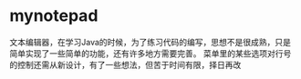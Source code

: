 # mynotepad
文本编辑器，在学习Java的时候，为了练习代码的编写，思想不是很成熟，只是简单实现了一些简单的功能，还有许多地方需要完善。
菜单里的某些选项对行号的控制还需从新设计，有了一些想法，但苦于时间有限，择日再改
